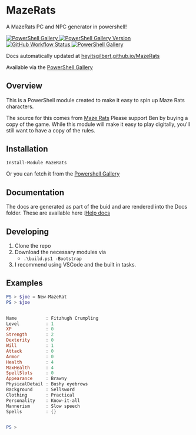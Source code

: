 # MazeRats

A MazeRats PC and NPC generator in powershell!

[![PowerShell Gallery](https://img.shields.io/powershellgallery/dt/MazeRats)
![PowerShell Gallery Version](https://img.shields.io/powershellgallery/v/MazeRats)
![GitHub Workflow Status](https://img.shields.io/github/actions/workflow/status/HeyItsGilbert/MazeRats/.github/workflows/CI.yaml?branch=main)
![PowerShell Gallery](https://img.shields.io/powershellgallery/p/MazeRats)](https://www.powershellgallery.com/packages/MazeRats/)

Docs automatically updated at [heyitsgilbert.github.io/MazeRats](https://heyitsgilbert.github.io/MazeRats/)

Available via the [PowerShell Gallery](https://www.powershellgallery.com/packages/MazeRats/)

## Overview

This is a PowerShell module created to make it easy to spin up Maze Rats
characters.

The source for this comes from [Maze Rats](https://questingbeast.itch.io/maze-rats)
Please support Ben by buying a copy of the game. While this module will make it
easy to play digitally, you'll still want to have a copy of the rules.

## Installation

```powershell
Install-Module MazeRats
```

Or you can fetch it from the [Powershell Gallery](https://www.powershellgallery.com/packages/MazeRats)

## Documentation

The docs are generated as part of the buid and are rendered into the Docs folder.
These are available here :[Help docs](https://heyitsgilbert.github.io/MazeRats/)

## Developing

1. Clone the repo
1. Download the necessary modules via
   * `.\build.ps1 -Bootstrap`
1. I recommend using VSCode and the built in tasks.

## Examples

```powershell
PS > $joe = New-MazeRat
PS > $joe


Name           : Fitzhugh Crumpling
Level          : 1
XP             : 0
Strength       : 2
Dexterity      : 0
Will           : 1
Attack         : 0
Armor          : 0
Health         : 4
MaxHealth      : 4
SpellSlots     : 0
Appearance     : Brawny
PhysicalDetail : Bushy eyebrows
Background     : Sellsword
Clothing       : Practical
Personality    : Know-it-all
Mannerism      : Slow speech
Spells         : {}


PS >
```
